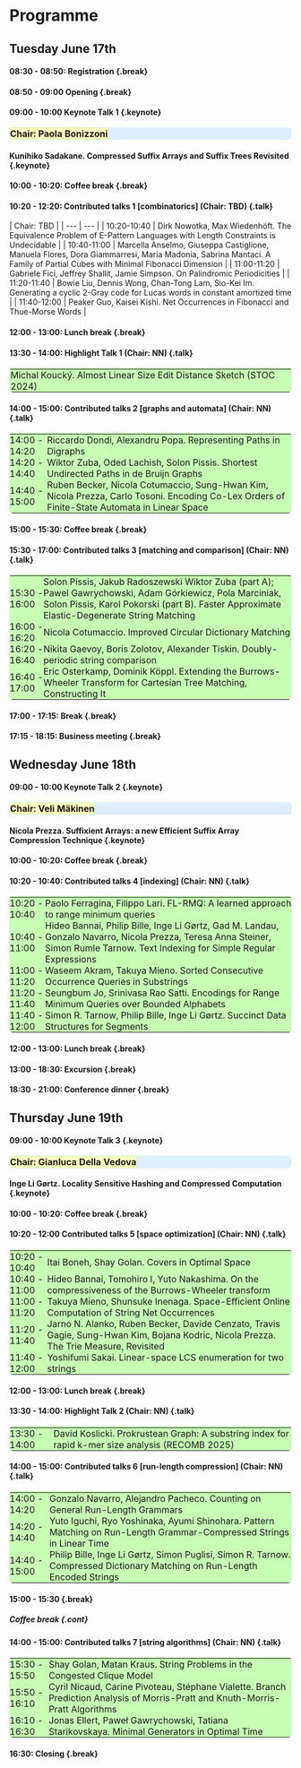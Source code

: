 <style type="text/css">
tbody { 
  width:100%;
  background-color:#ddeeff;
  border-collapse:collapse;
}
table { 
  width:100%;
  background-color:#ddeeff;
  border-collapse:collapse;
  border-radius: 6px; 
}
th { 
  background-color:#c7fdb5;
  padding:1px;
  border: 0px;
  font-size: 16px; 
}
td { padding:0px; }
td { background-color: #c7fdb5; }
.table--bg--red {
	background-color: #ffcfdc;
}
.table--bg--yellow {
	background-color: #ffffc2;
}
.table--bg--green {
	background-color: #c7fdb5;
}
.keynote {
    background-color: #ffffc2;
    padding: 5px;
    border: 1px solid #000;
    border-radius: 11px;
  display:block;
}
.talk {
    background-color: #c7fdb5;
    padding: 5px;
    border: 1px solid #000;
    border-radius: 11px;
  display:block;
}
.break {
    background-color: #ffcfdc;
    padding: 5px;
    border: 1px solid #000;
    border-radius: 11px;
  display:block;
}
.cont {
  display:block;
}
</style>

# Programme


## Tuesday June 17th

#### 08:30 - 08:50: Registration {.break}

#### 08:50 - 09:00 Opening {.break}

  
#### 09:00 - 10:00 Keynote Talk 1 {.keynote}

| <div class="table--bg--yellow">Chair: Paola Bonizzoni</div> |
| --- |


#### Kunihiko Sadakane. Compressed Suffix Arrays and Suffix Trees Revisited {.keynote}
  

#### 10:00 - 10:20: Coffee break {.break}
  
#### 10:20 - 12:20: Contributed talks 1 [combinatorics] (Chair: TBD) {.talk}

|  <td colspan=2>Chair: TBD</td> |
| --- | --- |
| 10:20-10:40 | Dirk Nowotka, Max Wiedenhöft. The Equivalence Problem of E-Pattern Languages with Length Constraints is Undecidable |
| 10:40-11:00 | Marcella Anselmo, Giuseppa Castiglione, Manuela Flores, Dora Giammarresi, Maria Madonia, Sabrina Mantaci. A Family of Partial Cubes with Minimal Fibonacci Dimension |
| 11:00-11:20 | Gabriele Fici, Jeffrey Shallit, Jamie Simpson. On Palindromic Periodicities |
| 11:20-11:40 | Bowie Liu, Dennis Wong, Chan-Tong Lam, Sio-Kei Im. Generating a cyclic 2-Gray code for Lucas words in constant amortized time |
| 11:40-12:00 | Peaker Guo, Kaisei Kishi.  Net Occurrences in Fibonacci and Thue-Morse Words |


#### 12:00 - 13:00: Lunch break {.break}
  
#### 13:30 - 14:00: Highlight Talk 1 (Chair: NN) {.talk}
	
| <a></a> | <a></a> |
| --- | --- |
|  | Michal Koucký. Almost Linear Size Edit Distance Sketch (STOC 2024) |


#### 14:00 - 15:00: Contributed talks 2 [graphs and automata] (Chair: NN)  {.talk}

| <a></a> | <a></a> |
| --- | --- |
| 14:00 - 14:20 | Riccardo Dondi, Alexandru Popa.  Representing Paths in Digraphs
| 14:20 - 14:40 | Wiktor Zuba, Oded Lachish, Solon Pissis. Shortest Undirected Paths in de Bruijn Graphs
| 14:40 - 15:00 | Ruben Becker, Nicola Cotumaccio, Sung-Hwan Kim, Nicola Prezza, Carlo Tosoni. Encoding Co-Lex Orders of Finite-State Automata in Linear Space
	
#### 15:00 - 15:30: Coffee break {.break}
  
#### 15:30 - 17:00: Contributed talks 3 [matching and comparison] (Chair: NN) {.talk}

| <a></a> | <a></a> |
| --- | --- |
| 15:30 - 16:00 | Solon Pissis, Jakub Radoszewski Wiktor Zuba (part A); Pawel Gawrychowski, Adam Górkiewicz, Pola Marciniak, Solon Pissis, Karol Pokorski (part B).  Faster Approximate Elastic-Degenerate String Matching
| 16:00 - 16:20 | Nicola Cotumaccio. Improved Circular Dictionary Matching |
| 16:20 - 16:40 | Nikita Gaevoy, Boris Zolotov, Alexander Tiskin. Doubly-periodic string comparison |
| 16:40 - 17:00 | Eric Osterkamp, Dominik Köppl. Extending the Burrows-Wheeler Transform for Cartesian Tree Matching, Constructing It |


#### 17:00 - 17:15: Break {.break}

#### 17:15 - 18:15: Business meeting {.break}
	
## Wednesday June 18th


#### 09:00 - 10:00 Keynote Talk 2 {.keynote}

| <div class="table--bg--yellow">Chair: Veli Mäkinen</div> |
| --- |

#### Nicola Prezza. Suffixient Arrays: a new Efficient Suffix Array Compression Technique {.keynote}
  
#### 10:00 - 10:20: Coffee break {.break}

#### 10:20 - 10:40: Contributed talks 4 [indexing] (Chair: NN) {.talk}

| <a></a> | <a></a> |
| --- | --- |
| 10:20 - 10:40 | Paolo Ferragina, Filippo Lari. FL-RMQ: A learned approach to range minimum queries |
| 10:40 - 11:00 | Hideo Bannai, Philip Bille, Inge Li Gørtz, Gad M. Landau, Gonzalo Navarro, Nicola Prezza, Teresa Anna Steiner, Simon Rumle Tarnow. Text Indexing for Simple Regular Expressions |
| 11:00 - 11:20 | Waseem Akram, Takuya Mieno. Sorted Consecutive Occurrence Queries in Substrings |
| 11:20 - 11:40 | Seungbum Jo, Srinivasa Rao Satti. Encodings for Range Minimum Queries over Bounded Alphabets |
| 11:40 - 12:00 | Simon R. Tarnow, Philip Bille, Inge Li Gørtz. Succinct Data Structures for Segments |
	
#### 12:00 - 13:00: Lunch break {.break}
#### 13:00 - 18:30: Excursion {.break}
#### 18:30 - 21:00: Conference dinner {.break}

	
## Thursday June 19th

#### 09:00 - 10:00 Keynote Talk 3 {.keynote}
| <div class="table--bg--yellow">Chair: Gianluca Della Vedova</div> |
| --- |
 
#### Inge Li Gørtz. Locality Sensitive Hashing and Compressed Computation {.keynote}
  
#### 10:00 - 10:20: Coffee break {.break}
  
#### 10:20 - 12:00 Contributed talks 5 [space optimization] (Chair: NN) {.talk}

| <a></a> | <a></a> |
| --- | --- |
| 10:20 - 10:40 | Itai Boneh, Shay Golan. Covers in Optimal Space |
| 10:40 - 11:00 | Hideo Bannai, Tomohiro I, Yuto Nakashima. On the compressiveness of the Burrows-Wheeler transform |
| 11:00 - 11:20 | Takuya Mieno, Shunsuke Inenaga. Space-Efficient Online Computation of String Net Occurrences |
| 11:20 - 11:40 | Jarno N. Alanko, Ruben Becker, Davide Cenzato, Travis Gagie, Sung-Hwan Kim, Bojana Kodric, Nicola Prezza.  The Trie Measure, Revisited |
| 11:40 - 12:00 | Yoshifumi Sakai. Linear-space LCS enumeration for two strings |
	
#### 12:00 - 13:00: Lunch break {.break}
	
#### 13:30 - 14:00: Highlight Talk 2 (Chair: NN) {.talk}
	
| <a></a> | <a></a> |
| --- | --- |
| 13:30 - 14:00 | David Koslicki. Prokrustean Graph: A substring index for rapid k-mer size analysis (RECOMB 2025) |

#### 14:00 - 15:00: Contributed talks 6 [run-length compression] (Chair: NN) {.talk}

| <a></a> | <a></a> |
| --- | --- |
| 14:00 - 14:20 | Gonzalo Navarro, Alejandro Pacheco. Counting on General Run-Length Grammars |
| 14:20 - 14:40 | Yuto Iguchi, Ryo Yoshinaka, Ayumi Shinohara. Pattern Matching on Run-Length Grammar-Compressed Strings in Linear Time |
| 14:40 - 15:00 | Philip Bille, Inge Li Gørtz, Simon Puglisi, Simon R. Tarnow. Compressed Dictionary Matching on Run-Length Encoded Strings |
	
#### 15:00 - 15:30 {.break}
##### Coffee break {.cont}
	
#### 14:00 - 15:00: Contributed talks 7 [string algorithms] (Chair: NN) {.talk}

| <a></a> | <a></a> |
| --- | --- |
| 15:30 - 15:50 | Shay Golan, Matan Kraus. String Problems in the Congested Clique Model |
| 15:50 - 16:10 | Cyril Nicaud, Carine Pivoteau, Stéphane Vialette. Branch Prediction Analysis of Morris-Pratt and Knuth-Morris-Pratt Algorithms |
| 16:10 - 16:30 | Jonas Ellert, Paweł Gawrychowski, Tatiana Starikovskaya.  Minimal Generators in Optimal Time |
	
#### 16:30:  Closing {.break}
